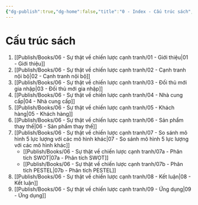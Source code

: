 ```yaml
---
{"dg-publish":true,"dg-home":false,"title":"0 - Index - Cấu trúc sách","date":"2025-03-09","tags":["sach","sach/su-that-ve-chien-luoc-canh-tranh"],"dg-path":"Books/06 - Sự thật về chiến lược cạnh tranh/00 Index Cau Truc Sach.md","permalink":"/books/06-su-that-ve-chien-luoc-canh-tranh/00-index-cau-truc-sach/","dgPassFrontmatter":true,"updated":"2025-03-09T10:51:50.873+07:00"}
---
```



# Cấu trúc sách

1. [[Publish/Books/06 - Sự thật về chiến lược cạnh tranh/01 - Giới thiệu\|01 - Giới thiệu]]
2. [[Publish/Books/06 - Sự thật về chiến lược cạnh tranh/02 - Cạnh tranh nội bộ\|02 - Cạnh tranh nội bộ]]
3. [[Publish/Books/06 - Sự thật về chiến lược cạnh tranh/03 - Đối thủ mới gia nhập\|03 - Đối thủ mới gia nhập]]
4. [[Publish/Books/06 - Sự thật về chiến lược cạnh tranh/04 - Nhà cung cấp\|04 - Nhà cung cấp]]
5. [[Publish/Books/06 - Sự thật về chiến lược cạnh tranh/05 - Khách hàng\|05 - Khách hàng]]
6. [[Publish/Books/06 - Sự thật về chiến lược cạnh tranh/06 - Sản phẩm thay thế\|06 - Sản phẩm thay thế]]
7. [[Publish/Books/06 - Sự thật về chiến lược cạnh tranh/07 - So sánh mô hình 5 lực lượng với các mô hình khác\|07 - So sánh mô hình 5 lực lượng với các mô hình khác]]
   - [[Publish/Books/06 - Sự thật về chiến lược cạnh tranh/07a - Phân tích SWOT\|07a - Phân tích SWOT]]
   - [[Publish/Books/06 - Sự thật về chiến lược cạnh tranh/07b - Phân tích PESTEL\|07b - Phân tích PESTEL]]
8. [[Publish/Books/06 - Sự thật về chiến lược cạnh tranh/08 - Kết luận\|08 - Kết luận]]
9. [[Publish/Books/06 - Sự thật về chiến lược cạnh tranh/09 - Ứng dụng\|09 - Ứng dụng]]
